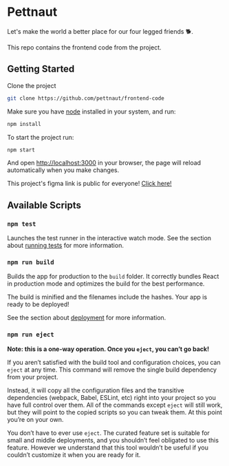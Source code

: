 # Pettnaut

Let's make the world a better place for our four legged friends 🐕.

This repo contains the frontend code from the project.

## Getting Started

Clone the project

```bash
git clone https://github.com/pettnaut/frontend-code
```

Make sure you have [node](https://nodejs.org/) installed in your system, and run:

```bash
npm install
```

To start the project run:

```bash
npm start
```

And open <http://localhost:3000> in your browser,
the page will reload automatically when you make changes.

This project's figma link is public for everyone!
[Click here!](https://www.figma.com/file/wp6JF8cgj5UlyjIuiCrS6u/Pets-Project?node-id=188%3A0)

## Available Scripts

### `npm test`

Launches the test runner in the interactive watch mode.
See the section about [running tests](https://facebook.github.io/create-react-app/docs/running-tests) for more information.

### `npm run build`

Builds the app for production to the `build` folder.
It correctly bundles React in production mode and optimizes the build for the best performance.

The build is minified and the filenames include the hashes.
Your app is ready to be deployed!

See the section about [deployment](https://facebook.github.io/create-react-app/docs/deployment) for more information.

### `npm run eject`

**Note: this is a one-way operation. Once you `eject`, you can’t go back!**

If you aren’t satisfied with the build tool and configuration choices, you can `eject` at any time. This command will remove the single build dependency from your project.

Instead, it will copy all the configuration files and the transitive dependencies (webpack, Babel, ESLint, etc) right into your project so you have full control over them. All of the commands except `eject` will still work, but they will point to the copied scripts so you can tweak them. At this point you’re on your own.

You don’t have to ever use `eject`. The curated feature set is suitable for small and middle deployments, and you shouldn’t feel obligated to use this feature. However we understand that this tool wouldn’t be useful if you couldn’t customize it when you are ready for it.
